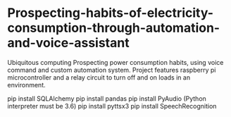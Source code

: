# Prospecting-habits-of-electricity-consumption-through-automation-and-voice-assistant
Ubiquitous computing  Prospecting power consumption habits, using voice command and custom automation system. Project features raspberry pi microcontroller and a relay circuit to turn off and on loads in an environment.

pip install SQLAlchemy
pip install pandas
pip install PyAudio (Python interpreter must be 3.6)
pip install pyttsx3
pip install SpeechRecognition

